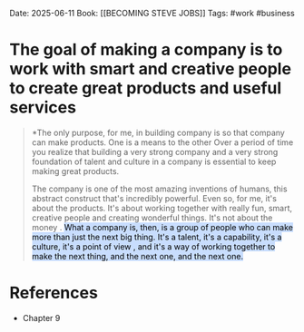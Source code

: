 Date: 2025-06-11
Book: [[BECOMING STEVE JOBS]]
Tags: #work #business 

# The goal of making a company is to work with smart and creative people to create great products and useful services

>*The only purpose, for me, in building company is so that company can make products. One is a means to the other
>Over a period  of time you realize that building a very strong company and a very strong foundation of talent 
> and culture in a company is essential to keep making great products.
>
> The company is one of the most amazing inventions of humans, this abstract construct that's incredibly powerful. 
> Even so, for me, it's about the products. It's about working together with really fun, smart, creative people and creating 
> wonderful things. It's not about the money . <mark style="background: #ADCCFFA6;">What a company is, then, is a group of people who can make more than just 
 the next big thing. It's a talent, it's a capability, it's a culture, it's a point of view , and it's a way of working together to make 
 the next thing, and the next one, and the next one.</mark>  
# References 
- Chapter 9